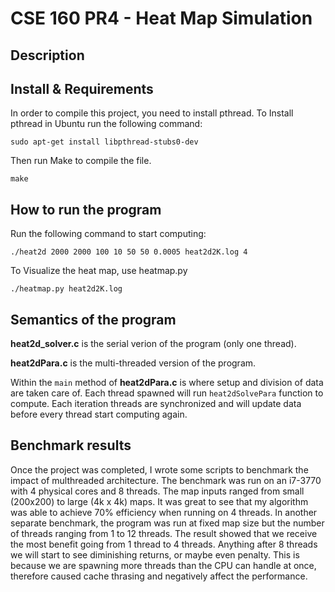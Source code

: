 CSE 160 PR4 - Heat Map Simulation
=========

Description
-----


Install & Requirements
-----
In order to compile this project, you need to install pthread.
To Install pthread in Ubuntu run the following command:
```
sudo apt-get install libpthread-stubs0-dev
```
Then run Make to compile the file.
```
make
```

How to run the program
-----
Run the following command to start computing:
```
./heat2d 2000 2000 100 10 50 50 0.0005 heat2d2K.log 4
```
To Visualize the heat map, use heatmap.py
```
./heatmap.py heat2d2K.log
```

Semantics of the program
-----
**heat2d_solver.c** is the serial verion of the program (only one thread).

**heat2dPara.c** is the multi-threaded version of the program.

Within the ```main``` method of **heat2dPara.c** is where setup and division of data are taken care of. Each thread spawned will run ```heat2dSolvePara``` function to compute. Each iteration threads are synchronized and will update data before every thread start computing again.

Benchmark results
-----
Once the project was completed, I wrote some scripts to benchmark the impact of multhreaded architecture. The benchmark was run on an i7-3770 with 4 physical cores and 8 threads. The map inputs ranged from small (200x200) to large (4k x 4k) maps. It was great to see that my algorithm was able to achieve 70% efficiency when running on 4 threads. In another separate benchmark, the program was run at fixed map size but the number of threads ranging from 1 to 12 threads. The result showed that we receive the most benefit going from 1 thread to 4 threads. Anything after 8 threads we will start to see diminishing returns, or maybe even penalty. This is because we are spawning more threads than the CPU can handle at once, therefore caused cache thrasing and negatively affect the performance.
